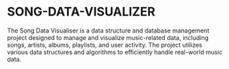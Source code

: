 # SONG-DATA-VISUALIZER
The Song Data Visualiser is a data structure and database management project designed to manage and visualize music-related data, including songs, artists, albums, playlists, and user activity. The project utilizes various data structures and algorithms to efficiently handle real-world music data.
